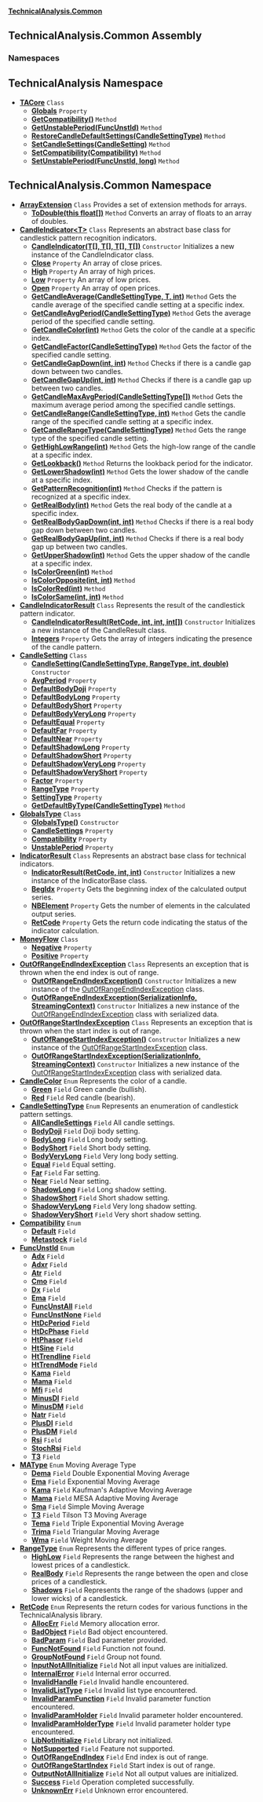 #### [TechnicalAnalysis.Common](TechnicalAnalysis.Common.md 'TechnicalAnalysis.Common')

## TechnicalAnalysis.Common Assembly
### Namespaces

<a name='TechnicalAnalysis'></a>

## TechnicalAnalysis Namespace
- **[TACore](TACore.md 'TechnicalAnalysis.TACore')** `Class`
  - **[Globals](TACore.Globals.md 'TechnicalAnalysis.TACore.Globals')** `Property`
  - **[GetCompatibility()](TACore.GetCompatibility().md 'TechnicalAnalysis.TACore.GetCompatibility()')** `Method`
  - **[GetUnstablePeriod(FuncUnstId)](TACore.GetUnstablePeriod(FuncUnstId).md 'TechnicalAnalysis.TACore.GetUnstablePeriod(TechnicalAnalysis.Common.FuncUnstId)')** `Method`
  - **[RestoreCandleDefaultSettings(CandleSettingType)](TACore.RestoreCandleDefaultSettings(CandleSettingType).md 'TechnicalAnalysis.TACore.RestoreCandleDefaultSettings(TechnicalAnalysis.Common.CandleSettingType)')** `Method`
  - **[SetCandleSettings(CandleSetting)](TACore.SetCandleSettings(CandleSetting).md 'TechnicalAnalysis.TACore.SetCandleSettings(TechnicalAnalysis.Common.CandleSetting)')** `Method`
  - **[SetCompatibility(Compatibility)](TACore.SetCompatibility(Compatibility).md 'TechnicalAnalysis.TACore.SetCompatibility(TechnicalAnalysis.Common.Compatibility)')** `Method`
  - **[SetUnstablePeriod(FuncUnstId, long)](TACore.SetUnstablePeriod(FuncUnstId,long).md 'TechnicalAnalysis.TACore.SetUnstablePeriod(TechnicalAnalysis.Common.FuncUnstId, long)')** `Method`

<a name='TechnicalAnalysis.Common'></a>

## TechnicalAnalysis.Common Namespace
- **[ArrayExtension](ArrayExtension.md 'TechnicalAnalysis.Common.ArrayExtension')** `Class` Provides a set of extension methods for arrays.
  - **[ToDouble(this float[])](ArrayExtension.ToDouble(thisfloat[]).md 'TechnicalAnalysis.Common.ArrayExtension.ToDouble(this float[])')** `Method` Converts an array of floats to an array of doubles.
- **[CandleIndicator&lt;T&gt;](CandleIndicator_T_.md 'TechnicalAnalysis.Common.CandleIndicator<T>')** `Class` Represents an abstract base class for candlestick pattern recognition indicators.
  - **[CandleIndicator(T[], T[], T[], T[])](CandleIndicator_T_.CandleIndicator(T[],T[],T[],T[]).md 'TechnicalAnalysis.Common.CandleIndicator<T>.CandleIndicator(T[], T[], T[], T[])')** `Constructor` Initializes a new instance of the CandleIndicator class.
  - **[Close](CandleIndicator_T_.Close.md 'TechnicalAnalysis.Common.CandleIndicator<T>.Close')** `Property` An array of close prices.
  - **[High](CandleIndicator_T_.High.md 'TechnicalAnalysis.Common.CandleIndicator<T>.High')** `Property` An array of high prices.
  - **[Low](CandleIndicator_T_.Low.md 'TechnicalAnalysis.Common.CandleIndicator<T>.Low')** `Property` An array of low prices.
  - **[Open](CandleIndicator_T_.Open.md 'TechnicalAnalysis.Common.CandleIndicator<T>.Open')** `Property` An array of open prices.
  - **[GetCandleAverage(CandleSettingType, T, int)](CandleIndicator_T_.GetCandleAverage(CandleSettingType,T,int).md 'TechnicalAnalysis.Common.CandleIndicator<T>.GetCandleAverage(TechnicalAnalysis.Common.CandleSettingType, T, int)')** `Method` Gets the candle average of the specified candle setting at a specific index.
  - **[GetCandleAvgPeriod(CandleSettingType)](CandleIndicator_T_.GetCandleAvgPeriod(CandleSettingType).md 'TechnicalAnalysis.Common.CandleIndicator<T>.GetCandleAvgPeriod(TechnicalAnalysis.Common.CandleSettingType)')** `Method` Gets the average period of the specified candle setting.
  - **[GetCandleColor(int)](CandleIndicator_T_.GetCandleColor(int).md 'TechnicalAnalysis.Common.CandleIndicator<T>.GetCandleColor(int)')** `Method` Gets the color of the candle at a specific index.
  - **[GetCandleFactor(CandleSettingType)](CandleIndicator_T_.GetCandleFactor(CandleSettingType).md 'TechnicalAnalysis.Common.CandleIndicator<T>.GetCandleFactor(TechnicalAnalysis.Common.CandleSettingType)')** `Method` Gets the factor of the specified candle setting.
  - **[GetCandleGapDown(int, int)](CandleIndicator_T_.GetCandleGapDown(int,int).md 'TechnicalAnalysis.Common.CandleIndicator<T>.GetCandleGapDown(int, int)')** `Method` Checks if there is a candle gap down between two candles.
  - **[GetCandleGapUp(int, int)](CandleIndicator_T_.GetCandleGapUp(int,int).md 'TechnicalAnalysis.Common.CandleIndicator<T>.GetCandleGapUp(int, int)')** `Method` Checks if there is a candle gap up between two candles.
  - **[GetCandleMaxAvgPeriod(CandleSettingType[])](CandleIndicator_T_.GetCandleMaxAvgPeriod(CandleSettingType[]).md 'TechnicalAnalysis.Common.CandleIndicator<T>.GetCandleMaxAvgPeriod(TechnicalAnalysis.Common.CandleSettingType[])')** `Method` Gets the maximum average period among the specified candle settings.
  - **[GetCandleRange(CandleSettingType, int)](CandleIndicator_T_.GetCandleRange(CandleSettingType,int).md 'TechnicalAnalysis.Common.CandleIndicator<T>.GetCandleRange(TechnicalAnalysis.Common.CandleSettingType, int)')** `Method` Gets the candle range of the specified candle setting at a specific index.
  - **[GetCandleRangeType(CandleSettingType)](CandleIndicator_T_.GetCandleRangeType(CandleSettingType).md 'TechnicalAnalysis.Common.CandleIndicator<T>.GetCandleRangeType(TechnicalAnalysis.Common.CandleSettingType)')** `Method` Gets the range type of the specified candle setting.
  - **[GetHighLowRange(int)](CandleIndicator_T_.GetHighLowRange(int).md 'TechnicalAnalysis.Common.CandleIndicator<T>.GetHighLowRange(int)')** `Method` Gets the high-low range of the candle at a specific index.
  - **[GetLookback()](CandleIndicator_T_.GetLookback().md 'TechnicalAnalysis.Common.CandleIndicator<T>.GetLookback()')** `Method` Returns the lookback period for the indicator.
  - **[GetLowerShadow(int)](CandleIndicator_T_.GetLowerShadow(int).md 'TechnicalAnalysis.Common.CandleIndicator<T>.GetLowerShadow(int)')** `Method` Gets the lower shadow of the candle at a specific index.
  - **[GetPatternRecognition(int)](CandleIndicator_T_.GetPatternRecognition(int).md 'TechnicalAnalysis.Common.CandleIndicator<T>.GetPatternRecognition(int)')** `Method` Checks if the pattern is recognized at a specific index.
  - **[GetRealBody(int)](CandleIndicator_T_.GetRealBody(int).md 'TechnicalAnalysis.Common.CandleIndicator<T>.GetRealBody(int)')** `Method` Gets the real body of the candle at a specific index.
  - **[GetRealBodyGapDown(int, int)](CandleIndicator_T_.GetRealBodyGapDown(int,int).md 'TechnicalAnalysis.Common.CandleIndicator<T>.GetRealBodyGapDown(int, int)')** `Method` Checks if there is a real body gap down between two candles.
  - **[GetRealBodyGapUp(int, int)](CandleIndicator_T_.GetRealBodyGapUp(int,int).md 'TechnicalAnalysis.Common.CandleIndicator<T>.GetRealBodyGapUp(int, int)')** `Method` Checks if there is a real body gap up between two candles.
  - **[GetUpperShadow(int)](CandleIndicator_T_.GetUpperShadow(int).md 'TechnicalAnalysis.Common.CandleIndicator<T>.GetUpperShadow(int)')** `Method` Gets the upper shadow of the candle at a specific index.
  - **[IsColorGreen(int)](CandleIndicator_T_.IsColorGreen(int).md 'TechnicalAnalysis.Common.CandleIndicator<T>.IsColorGreen(int)')** `Method`
  - **[IsColorOpposite(int, int)](CandleIndicator_T_.IsColorOpposite(int,int).md 'TechnicalAnalysis.Common.CandleIndicator<T>.IsColorOpposite(int, int)')** `Method`
  - **[IsColorRed(int)](CandleIndicator_T_.IsColorRed(int).md 'TechnicalAnalysis.Common.CandleIndicator<T>.IsColorRed(int)')** `Method`
  - **[IsColorSame(int, int)](CandleIndicator_T_.IsColorSame(int,int).md 'TechnicalAnalysis.Common.CandleIndicator<T>.IsColorSame(int, int)')** `Method`
- **[CandleIndicatorResult](CandleIndicatorResult.md 'TechnicalAnalysis.Common.CandleIndicatorResult')** `Class` Represents the result of the candlestick pattern indicator.
  - **[CandleIndicatorResult(RetCode, int, int, int[])](CandleIndicatorResult.CandleIndicatorResult(RetCode,int,int,int[]).md 'TechnicalAnalysis.Common.CandleIndicatorResult.CandleIndicatorResult(TechnicalAnalysis.Common.RetCode, int, int, int[])')** `Constructor` Initializes a new instance of the CandleResult class.
  - **[Integers](CandleIndicatorResult.Integers.md 'TechnicalAnalysis.Common.CandleIndicatorResult.Integers')** `Property` Gets the array of integers indicating the presence of the candle pattern.
- **[CandleSetting](CandleSetting.md 'TechnicalAnalysis.Common.CandleSetting')** `Class`
  - **[CandleSetting(CandleSettingType, RangeType, int, double)](CandleSetting.CandleSetting(CandleSettingType,RangeType,int,double).md 'TechnicalAnalysis.Common.CandleSetting.CandleSetting(TechnicalAnalysis.Common.CandleSettingType, TechnicalAnalysis.Common.RangeType, int, double)')** `Constructor`
  - **[AvgPeriod](CandleSetting.AvgPeriod.md 'TechnicalAnalysis.Common.CandleSetting.AvgPeriod')** `Property`
  - **[DefaultBodyDoji](CandleSetting.DefaultBodyDoji.md 'TechnicalAnalysis.Common.CandleSetting.DefaultBodyDoji')** `Property`
  - **[DefaultBodyLong](CandleSetting.DefaultBodyLong.md 'TechnicalAnalysis.Common.CandleSetting.DefaultBodyLong')** `Property`
  - **[DefaultBodyShort](CandleSetting.DefaultBodyShort.md 'TechnicalAnalysis.Common.CandleSetting.DefaultBodyShort')** `Property`
  - **[DefaultBodyVeryLong](CandleSetting.DefaultBodyVeryLong.md 'TechnicalAnalysis.Common.CandleSetting.DefaultBodyVeryLong')** `Property`
  - **[DefaultEqual](CandleSetting.DefaultEqual.md 'TechnicalAnalysis.Common.CandleSetting.DefaultEqual')** `Property`
  - **[DefaultFar](CandleSetting.DefaultFar.md 'TechnicalAnalysis.Common.CandleSetting.DefaultFar')** `Property`
  - **[DefaultNear](CandleSetting.DefaultNear.md 'TechnicalAnalysis.Common.CandleSetting.DefaultNear')** `Property`
  - **[DefaultShadowLong](CandleSetting.DefaultShadowLong.md 'TechnicalAnalysis.Common.CandleSetting.DefaultShadowLong')** `Property`
  - **[DefaultShadowShort](CandleSetting.DefaultShadowShort.md 'TechnicalAnalysis.Common.CandleSetting.DefaultShadowShort')** `Property`
  - **[DefaultShadowVeryLong](CandleSetting.DefaultShadowVeryLong.md 'TechnicalAnalysis.Common.CandleSetting.DefaultShadowVeryLong')** `Property`
  - **[DefaultShadowVeryShort](CandleSetting.DefaultShadowVeryShort.md 'TechnicalAnalysis.Common.CandleSetting.DefaultShadowVeryShort')** `Property`
  - **[Factor](CandleSetting.Factor.md 'TechnicalAnalysis.Common.CandleSetting.Factor')** `Property`
  - **[RangeType](CandleSetting.RangeType.md 'TechnicalAnalysis.Common.CandleSetting.RangeType')** `Property`
  - **[SettingType](CandleSetting.SettingType.md 'TechnicalAnalysis.Common.CandleSetting.SettingType')** `Property`
  - **[GetDefaultByType(CandleSettingType)](CandleSetting.GetDefaultByType(CandleSettingType).md 'TechnicalAnalysis.Common.CandleSetting.GetDefaultByType(TechnicalAnalysis.Common.CandleSettingType)')** `Method`
- **[GlobalsType](GlobalsType.md 'TechnicalAnalysis.Common.GlobalsType')** `Class`
  - **[GlobalsType()](GlobalsType.GlobalsType().md 'TechnicalAnalysis.Common.GlobalsType.GlobalsType()')** `Constructor`
  - **[CandleSettings](GlobalsType.CandleSettings.md 'TechnicalAnalysis.Common.GlobalsType.CandleSettings')** `Property`
  - **[Compatibility](GlobalsType.Compatibility.md 'TechnicalAnalysis.Common.GlobalsType.Compatibility')** `Property`
  - **[UnstablePeriod](GlobalsType.UnstablePeriod.md 'TechnicalAnalysis.Common.GlobalsType.UnstablePeriod')** `Property`
- **[IndicatorResult](IndicatorResult.md 'TechnicalAnalysis.Common.IndicatorResult')** `Class` Represents an abstract base class for technical indicators.
  - **[IndicatorResult(RetCode, int, int)](IndicatorResult.IndicatorResult(RetCode,int,int).md 'TechnicalAnalysis.Common.IndicatorResult.IndicatorResult(TechnicalAnalysis.Common.RetCode, int, int)')** `Constructor` Initializes a new instance of the IndicatorBase class.
  - **[BegIdx](IndicatorResult.BegIdx.md 'TechnicalAnalysis.Common.IndicatorResult.BegIdx')** `Property` Gets the beginning index of the calculated output series.
  - **[NBElement](IndicatorResult.NBElement.md 'TechnicalAnalysis.Common.IndicatorResult.NBElement')** `Property` Gets the number of elements in the calculated output series.
  - **[RetCode](IndicatorResult.RetCode.md 'TechnicalAnalysis.Common.IndicatorResult.RetCode')** `Property` Gets the return code indicating the status of the indicator calculation.
- **[MoneyFlow](MoneyFlow.md 'TechnicalAnalysis.Common.MoneyFlow')** `Class`
  - **[Negative](MoneyFlow.Negative.md 'TechnicalAnalysis.Common.MoneyFlow.Negative')** `Property`
  - **[Positive](MoneyFlow.Positive.md 'TechnicalAnalysis.Common.MoneyFlow.Positive')** `Property`
- **[OutOfRangeEndIndexException](OutOfRangeEndIndexException.md 'TechnicalAnalysis.Common.OutOfRangeEndIndexException')** `Class` Represents an exception that is thrown when the end index is out of range.
  - **[OutOfRangeEndIndexException()](OutOfRangeEndIndexException.OutOfRangeEndIndexException().md 'TechnicalAnalysis.Common.OutOfRangeEndIndexException.OutOfRangeEndIndexException()')** `Constructor` Initializes a new instance of the [OutOfRangeEndIndexException](OutOfRangeEndIndexException.md 'TechnicalAnalysis.Common.OutOfRangeEndIndexException') class.
  - **[OutOfRangeEndIndexException(SerializationInfo, StreamingContext)](OutOfRangeEndIndexException.OutOfRangeEndIndexException(SerializationInfo,StreamingContext).md 'TechnicalAnalysis.Common.OutOfRangeEndIndexException.OutOfRangeEndIndexException(System.Runtime.Serialization.SerializationInfo, System.Runtime.Serialization.StreamingContext)')** `Constructor` Initializes a new instance of the [OutOfRangeEndIndexException](OutOfRangeEndIndexException.md 'TechnicalAnalysis.Common.OutOfRangeEndIndexException') class with serialized data.
- **[OutOfRangeStartIndexException](OutOfRangeStartIndexException.md 'TechnicalAnalysis.Common.OutOfRangeStartIndexException')** `Class` Represents an exception that is thrown when the start index is out of range.
  - **[OutOfRangeStartIndexException()](OutOfRangeStartIndexException.OutOfRangeStartIndexException().md 'TechnicalAnalysis.Common.OutOfRangeStartIndexException.OutOfRangeStartIndexException()')** `Constructor` Initializes a new instance of the [OutOfRangeStartIndexException](OutOfRangeStartIndexException.md 'TechnicalAnalysis.Common.OutOfRangeStartIndexException') class.
  - **[OutOfRangeStartIndexException(SerializationInfo, StreamingContext)](OutOfRangeStartIndexException.OutOfRangeStartIndexException(SerializationInfo,StreamingContext).md 'TechnicalAnalysis.Common.OutOfRangeStartIndexException.OutOfRangeStartIndexException(System.Runtime.Serialization.SerializationInfo, System.Runtime.Serialization.StreamingContext)')** `Constructor` Initializes a new instance of the [OutOfRangeStartIndexException](OutOfRangeStartIndexException.md 'TechnicalAnalysis.Common.OutOfRangeStartIndexException') class with serialized data.
- **[CandleColor](CandleColor.md 'TechnicalAnalysis.Common.CandleColor')** `Enum` Represents the color of a candle.
  - **[Green](CandleColor.md#TechnicalAnalysis.Common.CandleColor.Green 'TechnicalAnalysis.Common.CandleColor.Green')** `Field` Green candle (bullish).
  - **[Red](CandleColor.md#TechnicalAnalysis.Common.CandleColor.Red 'TechnicalAnalysis.Common.CandleColor.Red')** `Field` Red candle (bearish).
- **[CandleSettingType](CandleSettingType.md 'TechnicalAnalysis.Common.CandleSettingType')** `Enum` Represents an enumeration of candlestick pattern settings.
  - **[AllCandleSettings](CandleSettingType.md#TechnicalAnalysis.Common.CandleSettingType.AllCandleSettings 'TechnicalAnalysis.Common.CandleSettingType.AllCandleSettings')** `Field` All candle settings.
  - **[BodyDoji](CandleSettingType.md#TechnicalAnalysis.Common.CandleSettingType.BodyDoji 'TechnicalAnalysis.Common.CandleSettingType.BodyDoji')** `Field` Doji body setting.
  - **[BodyLong](CandleSettingType.md#TechnicalAnalysis.Common.CandleSettingType.BodyLong 'TechnicalAnalysis.Common.CandleSettingType.BodyLong')** `Field` Long body setting.
  - **[BodyShort](CandleSettingType.md#TechnicalAnalysis.Common.CandleSettingType.BodyShort 'TechnicalAnalysis.Common.CandleSettingType.BodyShort')** `Field` Short body setting.
  - **[BodyVeryLong](CandleSettingType.md#TechnicalAnalysis.Common.CandleSettingType.BodyVeryLong 'TechnicalAnalysis.Common.CandleSettingType.BodyVeryLong')** `Field` Very long body setting.
  - **[Equal](CandleSettingType.md#TechnicalAnalysis.Common.CandleSettingType.Equal 'TechnicalAnalysis.Common.CandleSettingType.Equal')** `Field` Equal setting.
  - **[Far](CandleSettingType.md#TechnicalAnalysis.Common.CandleSettingType.Far 'TechnicalAnalysis.Common.CandleSettingType.Far')** `Field` Far setting.
  - **[Near](CandleSettingType.md#TechnicalAnalysis.Common.CandleSettingType.Near 'TechnicalAnalysis.Common.CandleSettingType.Near')** `Field` Near setting.
  - **[ShadowLong](CandleSettingType.md#TechnicalAnalysis.Common.CandleSettingType.ShadowLong 'TechnicalAnalysis.Common.CandleSettingType.ShadowLong')** `Field` Long shadow setting.
  - **[ShadowShort](CandleSettingType.md#TechnicalAnalysis.Common.CandleSettingType.ShadowShort 'TechnicalAnalysis.Common.CandleSettingType.ShadowShort')** `Field` Short shadow setting.
  - **[ShadowVeryLong](CandleSettingType.md#TechnicalAnalysis.Common.CandleSettingType.ShadowVeryLong 'TechnicalAnalysis.Common.CandleSettingType.ShadowVeryLong')** `Field` Very long shadow setting.
  - **[ShadowVeryShort](CandleSettingType.md#TechnicalAnalysis.Common.CandleSettingType.ShadowVeryShort 'TechnicalAnalysis.Common.CandleSettingType.ShadowVeryShort')** `Field` Very short shadow setting.
- **[Compatibility](Compatibility.md 'TechnicalAnalysis.Common.Compatibility')** `Enum`
  - **[Default](Compatibility.md#TechnicalAnalysis.Common.Compatibility.Default 'TechnicalAnalysis.Common.Compatibility.Default')** `Field`
  - **[Metastock](Compatibility.md#TechnicalAnalysis.Common.Compatibility.Metastock 'TechnicalAnalysis.Common.Compatibility.Metastock')** `Field`
- **[FuncUnstId](FuncUnstId.md 'TechnicalAnalysis.Common.FuncUnstId')** `Enum`
  - **[Adx](FuncUnstId.md#TechnicalAnalysis.Common.FuncUnstId.Adx 'TechnicalAnalysis.Common.FuncUnstId.Adx')** `Field`
  - **[Adxr](FuncUnstId.md#TechnicalAnalysis.Common.FuncUnstId.Adxr 'TechnicalAnalysis.Common.FuncUnstId.Adxr')** `Field`
  - **[Atr](FuncUnstId.md#TechnicalAnalysis.Common.FuncUnstId.Atr 'TechnicalAnalysis.Common.FuncUnstId.Atr')** `Field`
  - **[Cmo](FuncUnstId.md#TechnicalAnalysis.Common.FuncUnstId.Cmo 'TechnicalAnalysis.Common.FuncUnstId.Cmo')** `Field`
  - **[Dx](FuncUnstId.md#TechnicalAnalysis.Common.FuncUnstId.Dx 'TechnicalAnalysis.Common.FuncUnstId.Dx')** `Field`
  - **[Ema](FuncUnstId.md#TechnicalAnalysis.Common.FuncUnstId.Ema 'TechnicalAnalysis.Common.FuncUnstId.Ema')** `Field`
  - **[FuncUnstAll](FuncUnstId.md#TechnicalAnalysis.Common.FuncUnstId.FuncUnstAll 'TechnicalAnalysis.Common.FuncUnstId.FuncUnstAll')** `Field`
  - **[FuncUnstNone](FuncUnstId.md#TechnicalAnalysis.Common.FuncUnstId.FuncUnstNone 'TechnicalAnalysis.Common.FuncUnstId.FuncUnstNone')** `Field`
  - **[HtDcPeriod](FuncUnstId.md#TechnicalAnalysis.Common.FuncUnstId.HtDcPeriod 'TechnicalAnalysis.Common.FuncUnstId.HtDcPeriod')** `Field`
  - **[HtDcPhase](FuncUnstId.md#TechnicalAnalysis.Common.FuncUnstId.HtDcPhase 'TechnicalAnalysis.Common.FuncUnstId.HtDcPhase')** `Field`
  - **[HtPhasor](FuncUnstId.md#TechnicalAnalysis.Common.FuncUnstId.HtPhasor 'TechnicalAnalysis.Common.FuncUnstId.HtPhasor')** `Field`
  - **[HtSine](FuncUnstId.md#TechnicalAnalysis.Common.FuncUnstId.HtSine 'TechnicalAnalysis.Common.FuncUnstId.HtSine')** `Field`
  - **[HtTrendline](FuncUnstId.md#TechnicalAnalysis.Common.FuncUnstId.HtTrendline 'TechnicalAnalysis.Common.FuncUnstId.HtTrendline')** `Field`
  - **[HtTrendMode](FuncUnstId.md#TechnicalAnalysis.Common.FuncUnstId.HtTrendMode 'TechnicalAnalysis.Common.FuncUnstId.HtTrendMode')** `Field`
  - **[Kama](FuncUnstId.md#TechnicalAnalysis.Common.FuncUnstId.Kama 'TechnicalAnalysis.Common.FuncUnstId.Kama')** `Field`
  - **[Mama](FuncUnstId.md#TechnicalAnalysis.Common.FuncUnstId.Mama 'TechnicalAnalysis.Common.FuncUnstId.Mama')** `Field`
  - **[Mfi](FuncUnstId.md#TechnicalAnalysis.Common.FuncUnstId.Mfi 'TechnicalAnalysis.Common.FuncUnstId.Mfi')** `Field`
  - **[MinusDI](FuncUnstId.md#TechnicalAnalysis.Common.FuncUnstId.MinusDI 'TechnicalAnalysis.Common.FuncUnstId.MinusDI')** `Field`
  - **[MinusDM](FuncUnstId.md#TechnicalAnalysis.Common.FuncUnstId.MinusDM 'TechnicalAnalysis.Common.FuncUnstId.MinusDM')** `Field`
  - **[Natr](FuncUnstId.md#TechnicalAnalysis.Common.FuncUnstId.Natr 'TechnicalAnalysis.Common.FuncUnstId.Natr')** `Field`
  - **[PlusDI](FuncUnstId.md#TechnicalAnalysis.Common.FuncUnstId.PlusDI 'TechnicalAnalysis.Common.FuncUnstId.PlusDI')** `Field`
  - **[PlusDM](FuncUnstId.md#TechnicalAnalysis.Common.FuncUnstId.PlusDM 'TechnicalAnalysis.Common.FuncUnstId.PlusDM')** `Field`
  - **[Rsi](FuncUnstId.md#TechnicalAnalysis.Common.FuncUnstId.Rsi 'TechnicalAnalysis.Common.FuncUnstId.Rsi')** `Field`
  - **[StochRsi](FuncUnstId.md#TechnicalAnalysis.Common.FuncUnstId.StochRsi 'TechnicalAnalysis.Common.FuncUnstId.StochRsi')** `Field`
  - **[T3](FuncUnstId.md#TechnicalAnalysis.Common.FuncUnstId.T3 'TechnicalAnalysis.Common.FuncUnstId.T3')** `Field`
- **[MAType](MAType.md 'TechnicalAnalysis.Common.MAType')** `Enum` Moving Average Type
  - **[Dema](MAType.md#TechnicalAnalysis.Common.MAType.Dema 'TechnicalAnalysis.Common.MAType.Dema')** `Field` Double Exponential Moving Average
  - **[Ema](MAType.md#TechnicalAnalysis.Common.MAType.Ema 'TechnicalAnalysis.Common.MAType.Ema')** `Field` Exponential Moving Average
  - **[Kama](MAType.md#TechnicalAnalysis.Common.MAType.Kama 'TechnicalAnalysis.Common.MAType.Kama')** `Field` Kaufman's Adaptive Moving Average
  - **[Mama](MAType.md#TechnicalAnalysis.Common.MAType.Mama 'TechnicalAnalysis.Common.MAType.Mama')** `Field` MESA Adaptive Moving Average
  - **[Sma](MAType.md#TechnicalAnalysis.Common.MAType.Sma 'TechnicalAnalysis.Common.MAType.Sma')** `Field` Simple Moving Average
  - **[T3](MAType.md#TechnicalAnalysis.Common.MAType.T3 'TechnicalAnalysis.Common.MAType.T3')** `Field` Tilson T3 Moving Average
  - **[Tema](MAType.md#TechnicalAnalysis.Common.MAType.Tema 'TechnicalAnalysis.Common.MAType.Tema')** `Field` Triple Exponential Moving Average
  - **[Trima](MAType.md#TechnicalAnalysis.Common.MAType.Trima 'TechnicalAnalysis.Common.MAType.Trima')** `Field` Triangular Moving Average
  - **[Wma](MAType.md#TechnicalAnalysis.Common.MAType.Wma 'TechnicalAnalysis.Common.MAType.Wma')** `Field` Weight Moving Average
- **[RangeType](RangeType.md 'TechnicalAnalysis.Common.RangeType')** `Enum` Represents the different types of price ranges.
  - **[HighLow](RangeType.md#TechnicalAnalysis.Common.RangeType.HighLow 'TechnicalAnalysis.Common.RangeType.HighLow')** `Field` Represents the range between the highest and lowest prices of a candlestick.
  - **[RealBody](RangeType.md#TechnicalAnalysis.Common.RangeType.RealBody 'TechnicalAnalysis.Common.RangeType.RealBody')** `Field` Represents the range between the open and close prices of a candlestick.
  - **[Shadows](RangeType.md#TechnicalAnalysis.Common.RangeType.Shadows 'TechnicalAnalysis.Common.RangeType.Shadows')** `Field` Represents the range of the shadows (upper and lower wicks) of a candlestick.
- **[RetCode](RetCode.md 'TechnicalAnalysis.Common.RetCode')** `Enum` Represents the return codes for various functions in the TechnicalAnalysis library.
  - **[AllocErr](RetCode.md#TechnicalAnalysis.Common.RetCode.AllocErr 'TechnicalAnalysis.Common.RetCode.AllocErr')** `Field` Memory allocation error.
  - **[BadObject](RetCode.md#TechnicalAnalysis.Common.RetCode.BadObject 'TechnicalAnalysis.Common.RetCode.BadObject')** `Field` Bad object encountered.
  - **[BadParam](RetCode.md#TechnicalAnalysis.Common.RetCode.BadParam 'TechnicalAnalysis.Common.RetCode.BadParam')** `Field` Bad parameter provided.
  - **[FuncNotFound](RetCode.md#TechnicalAnalysis.Common.RetCode.FuncNotFound 'TechnicalAnalysis.Common.RetCode.FuncNotFound')** `Field` Function not found.
  - **[GroupNotFound](RetCode.md#TechnicalAnalysis.Common.RetCode.GroupNotFound 'TechnicalAnalysis.Common.RetCode.GroupNotFound')** `Field` Group not found.
  - **[InputNotAllInitialize](RetCode.md#TechnicalAnalysis.Common.RetCode.InputNotAllInitialize 'TechnicalAnalysis.Common.RetCode.InputNotAllInitialize')** `Field` Not all input values are initialized.
  - **[InternalError](RetCode.md#TechnicalAnalysis.Common.RetCode.InternalError 'TechnicalAnalysis.Common.RetCode.InternalError')** `Field` Internal error occurred.
  - **[InvalidHandle](RetCode.md#TechnicalAnalysis.Common.RetCode.InvalidHandle 'TechnicalAnalysis.Common.RetCode.InvalidHandle')** `Field` Invalid handle encountered.
  - **[InvalidListType](RetCode.md#TechnicalAnalysis.Common.RetCode.InvalidListType 'TechnicalAnalysis.Common.RetCode.InvalidListType')** `Field` Invalid list type encountered.
  - **[InvalidParamFunction](RetCode.md#TechnicalAnalysis.Common.RetCode.InvalidParamFunction 'TechnicalAnalysis.Common.RetCode.InvalidParamFunction')** `Field` Invalid parameter function encountered.
  - **[InvalidParamHolder](RetCode.md#TechnicalAnalysis.Common.RetCode.InvalidParamHolder 'TechnicalAnalysis.Common.RetCode.InvalidParamHolder')** `Field` Invalid parameter holder encountered.
  - **[InvalidParamHolderType](RetCode.md#TechnicalAnalysis.Common.RetCode.InvalidParamHolderType 'TechnicalAnalysis.Common.RetCode.InvalidParamHolderType')** `Field` Invalid parameter holder type encountered.
  - **[LibNotInitialize](RetCode.md#TechnicalAnalysis.Common.RetCode.LibNotInitialize 'TechnicalAnalysis.Common.RetCode.LibNotInitialize')** `Field` Library not initialized.
  - **[NotSupported](RetCode.md#TechnicalAnalysis.Common.RetCode.NotSupported 'TechnicalAnalysis.Common.RetCode.NotSupported')** `Field` Feature not supported.
  - **[OutOfRangeEndIndex](RetCode.md#TechnicalAnalysis.Common.RetCode.OutOfRangeEndIndex 'TechnicalAnalysis.Common.RetCode.OutOfRangeEndIndex')** `Field` End index is out of range.
  - **[OutOfRangeStartIndex](RetCode.md#TechnicalAnalysis.Common.RetCode.OutOfRangeStartIndex 'TechnicalAnalysis.Common.RetCode.OutOfRangeStartIndex')** `Field` Start index is out of range.
  - **[OutputNotAllInitialize](RetCode.md#TechnicalAnalysis.Common.RetCode.OutputNotAllInitialize 'TechnicalAnalysis.Common.RetCode.OutputNotAllInitialize')** `Field` Not all output values are initialized.
  - **[Success](RetCode.md#TechnicalAnalysis.Common.RetCode.Success 'TechnicalAnalysis.Common.RetCode.Success')** `Field` Operation completed successfully.
  - **[UnknownErr](RetCode.md#TechnicalAnalysis.Common.RetCode.UnknownErr 'TechnicalAnalysis.Common.RetCode.UnknownErr')** `Field` Unknown error encountered.